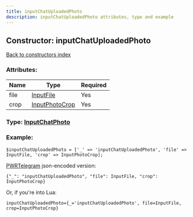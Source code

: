 ```yaml
---
title: inputChatUploadedPhoto
description: inputChatUploadedPhoto attributes, type and example
---
```

## Constructor: inputChatUploadedPhoto  
[Back to constructors index](index.md)



### Attributes:

| Name     |    Type       | Required |
|----------|---------------|----------|
|file|[InputFile](../types/InputFile.md) | Yes|
|crop|[InputPhotoCrop](../types/InputPhotoCrop.md) | Yes|



### Type: [InputChatPhoto](../types/InputChatPhoto.md)


### Example:

```
$inputChatUploadedPhoto = ['_' => 'inputChatUploadedPhoto', 'file' => InputFile, 'crop' => InputPhotoCrop];
```  

[PWRTelegram](https://pwrtelegram.xyz) json-encoded version:

```
{"_": "inputChatUploadedPhoto", "file": InputFile, "crop": InputPhotoCrop}
```


Or, if you're into Lua:  


```
inputChatUploadedPhoto={_='inputChatUploadedPhoto', file=InputFile, crop=InputPhotoCrop}

```


